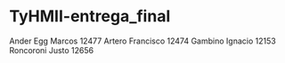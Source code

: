# TyHMII-entrega_final
Ander Egg Marcos 12477
Artero Francisco 12474
Gambino Ignacio 12153
Roncoroni Justo 12656
